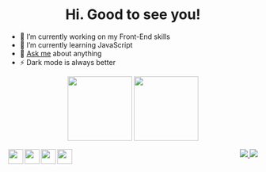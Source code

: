 <h1 align="center">Hi. Good to see you!</h1>

- 🔭 I’m currently working on my Front-End skills
- 🌱 I’m currently learning JavaScript
- 💬 <a href="mailto:estiga27@gmail.com?Subject=Desde%20GitHub">Ask me</a> about anything
- ⚡️ Dark mode is always better

<div align="center">
  <img align="center" height="130em" src="https://github-readme-stats.vercel.app/api?username=ezEst6&show_icons=true&theme=chartreuse-dark&hide=contribs&custom_title=ezEst's GitHub Stats&include_all_commits=true&count_private=true&hide_border=true&bg_color=0d1117">
  <img align="center" height="130em" src="https://github-readme-stats.vercel.app/api/wakatime?username=ezEst&langs_count=4&custom_title=Most Used&hide=markdown&layout=compact&theme=chartreuse-dark&hide_border=true&bg_color=0d1117">
</div>
<br>
<div align="right">
  <img align="left" height="30" width="30" src="./img/JavaScript">
  <img align="left" height="30" width="30" src="./img/HTML5">
  <img align="left" height="30" width="30" src="./img/CSS3">
  <img align="left" height="30" width="30" src="./img/git">
  <a align="right" href="mailto:estiga27@gmail.com?Subject=Desde%20GitHub" target="_blank">
    <img src="./img/Gmail">
  </a>
  <a align="right" href="https://www.linkedin.com/in/ezequiel-estigarribia" target="_blank">
    <img src="./img/LinkedIn">
  </a>
</div>

